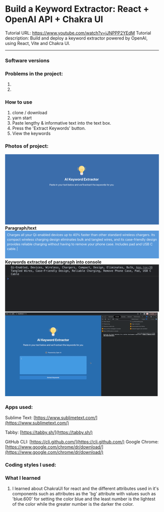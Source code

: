 # Build a Keyword Extractor: React + OpenAI API + Chakra UI
Tutorial URL: https://www.youtube.com/watch?v=jJNPPP2YEdM
Tutorial description: Build and deploy a keyword extractor powered by OpenAI, using React, Vite and Chakra UI.

___________

### Software versions

### Problems in the project:
1.
2.

### How to use
1. clone / download
2. yarn start
3. Paste lengthy & informative text into the text box.
4. Press the 'Extract Keywords' button.
5. View the keywords

### Photos of project:
![](public/images/ai-keyword-extractor-1.png)
**Paragraph/text**
![](public/images/ai-keyword-extractor-2.png)
**Keywords extracted of paragraph into console**
![](public/images/ai-keyword-extractor-3.png)
![](public/images/ai-keyword-extractor-4.gif)
### Apps used:
Sublime Text: [https://www.sublimetext.com/](https://www.sublimetext.com/) 

Tabby: [https://tabby.sh/](https://tabby.sh/) 

GitHub CLI: [https://cli.github.com/](https://cli.github.com/) 
Google Chrome: [https://www.google.com/chrome/dr/download/](https://www.google.com/chrome/dr/download/)


### Coding styles I used:

### What I learned
1. I learned about ChakraUI for react and the different attributes used in it's components such as attributes as the 'bg' attribute with values such as 'blue.600' for setting the color blue and the least number is the lightest of the color while the greater number is the darker the color.